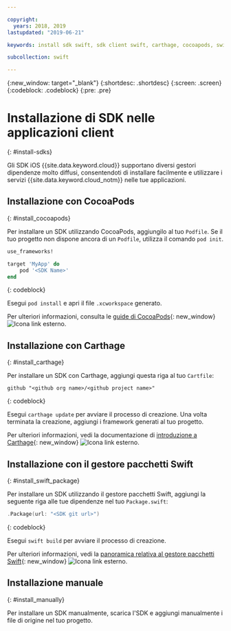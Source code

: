 ```yaml
---

copyright:
  years: 2018, 2019
lastupdated: "2019-06-21"

keywords: install sdk swift, sdk client swift, carthage, cocoapods, swift package manager, ios sdk

subcollection: swift

---
```


{:new_window: target="_blank"}
{:shortdesc: .shortdesc}
{:screen: .screen}
{:codeblock: .codeblock}
{:pre: .pre}

# Installazione di SDK nelle applicazioni client
{: #install-sdks}

Gli SDK iOS {{site.data.keyword.cloud}} supportano diversi gestori dipendenze molto diffusi, consentendoti di installare facilmente e utilizzare i servizi {{site.data.keyword.cloud_notm}} nelle tue applicazioni.

## Installazione con CocoaPods
{: #install_cocoapods}

Per installare un SDK utilizzando CocoaPods, aggiungilo al tuo `Podfile`. Se il tuo progetto non dispone ancora di un `Podfile`, utilizza il comando `pod init`.
```ruby
use_frameworks!

target 'MyApp' do
    pod '<SDK Name>'
end
```
{: codeblock}

Esegui `pod install` e apri il file `.xcworkspace` generato.

Per ulteriori informazioni, consulta le [guide di CocoaPods](https://guides.cocoapods.org/using/index.html){: new_window} ![Icona link esterno](../../icons/launch-glyph.svg "Icona link esterno").

## Installazione con Carthage
{: #install_carthage}

Per installare un SDK con Carthage, aggiungi questa riga al tuo `Cartfile`:
```
github "<github org name>/<github project name>"
```
{: codeblock}

Esegui `carthage update` per avviare il processo di creazione. Una volta terminata la creazione, aggiungi i framework generati al tuo progetto. 

Per ulteriori informazioni, vedi la documentazione di [introduzione a Carthage](https://github.com/Carthage/Carthage#getting-started){: new_window} ![Icona link esterno](../../icons/launch-glyph.svg "Icona link esterno").

## Installazione con il gestore pacchetti Swift
{: #install_swift_package}

Per installare un SDK utilizzando il gestore pacchetti Swift, aggiungi la seguente riga alle tue dipendenze nel tuo `Package.swift`:
```swift
.Package(url: "<SDK git url>")
```
{: codeblock}

Esegui `swift build` per avviare il processo di creazione.

Per ulteriori informazioni, vedi la [panoramica relativa al gestore pacchetti Swift](https://swift.org/package-manager/){: new_window} ![Icona link esterno](../../icons/launch-glyph.svg "Icona link esterno").

## Installazione manuale
{: #install_manually}

Per installare un SDK manualmente, scarica l'SDK e aggiungi manualmente i file di origine nel tuo progetto.

